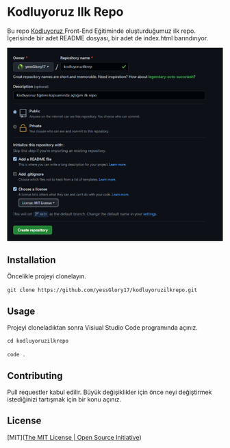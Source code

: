 # Kodluyoruz Ilk Repo

Bu repo [Kodluyoruz ](https://www.kodluyoruz.org/)Front-End Eğitiminde oluşturduğumuz ilk repo. İçerisinde bir adet README dosyası, bir adet de index.html barındırıyor.



![](https://github.com/yessGlory17/kodluyoruzilkrepo/blob/main/repository-open-graph-template.png)

## Installation

Öncelikle projeyi clonelayın. 

`git clone https://github.com/yessGlory17/kodluyoruzilkrepo.git`



## Usage

Projeyi cloneladıktan sonra Visiual Studio Code programında açınız.

```
cd kodluyoruzilkrepo

code .
```



## Contributing

Pull requestler kabul edilir. Büyük değişiklikler için önce neyi değiştirmek istediğinizi tartışmak için bir konu açınız.



## License

[MIT]([The MIT License | Open Source Initiative](https://opensource.org/licenses/MIT))


